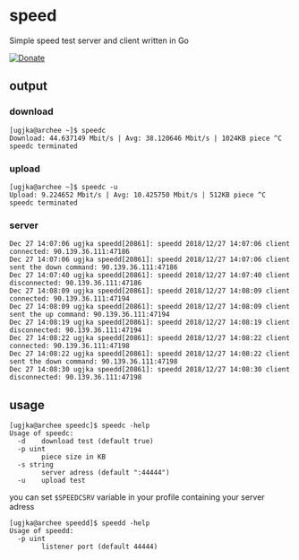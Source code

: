# speed
Simple speed test server and client written in Go

[![Donate](https://dl.ugjka.net/Donate-PayPal-green.svg)](https://www.paypal.me/ugjka)

## output

### download

```
[ugjka@archee ~]$ speedc 
Download: 44.637149 Mbit/s | Avg: 38.120646 Mbit/s | 1024KB piece ^C
speedc terminated 
```

### upload

```
[ugjka@archee ~]$ speedc -u
Upload: 9.224652 Mbit/s | Avg: 10.425750 Mbit/s | 512KB piece ^C
speedc terminated 
```

### server

```
Dec 27 14:07:06 ugjka speedd[20861]: speedd 2018/12/27 14:07:06 client connected: 90.139.36.111:47186
Dec 27 14:07:06 ugjka speedd[20861]: speedd 2018/12/27 14:07:06 client sent the down command: 90.139.36.111:47186
Dec 27 14:07:40 ugjka speedd[20861]: speedd 2018/12/27 14:07:40 client disconnected: 90.139.36.111:47186
Dec 27 14:08:09 ugjka speedd[20861]: speedd 2018/12/27 14:08:09 client connected: 90.139.36.111:47194
Dec 27 14:08:09 ugjka speedd[20861]: speedd 2018/12/27 14:08:09 client sent the up command: 90.139.36.111:47194
Dec 27 14:08:19 ugjka speedd[20861]: speedd 2018/12/27 14:08:19 client disconnected: 90.139.36.111:47194
Dec 27 14:08:22 ugjka speedd[20861]: speedd 2018/12/27 14:08:22 client connected: 90.139.36.111:47198
Dec 27 14:08:22 ugjka speedd[20861]: speedd 2018/12/27 14:08:22 client sent the down command: 90.139.36.111:47198
Dec 27 14:08:30 ugjka speedd[20861]: speedd 2018/12/27 14:08:30 client disconnected: 90.139.36.111:47198
```

## usage

```
[ugjka@archee speedc]$ speedc -help
Usage of speedc:
  -d    download test (default true)
  -p uint
        piece size in KB
  -s string
        server adress (default ":44444")
  -u    upload test
```

you can set `$SPEEDCSRV` variable in your profile containing your server adress

```
[ugjka@archee speedd]$ speedd -help
Usage of speedd:
  -p uint
        listener port (default 44444)
```
